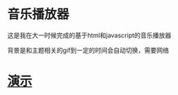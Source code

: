 # 音乐播放器

这是我在大一时候完成的基于html和javascript的音乐播放器

背景是和主题相关的gif到一定的时间会自动切换，需要网络

# [演示](https://rebornrainbow.github.io/musicPlayer/)